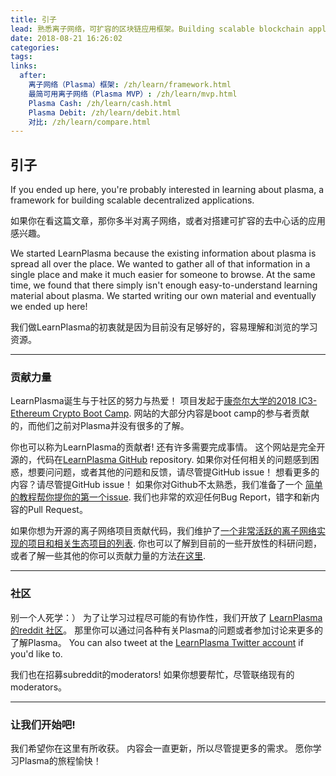 ```yaml
---
title: 引子
lead: 熟悉离子网络，可扩容的区块链应用框架。Building scalable blockchain applications.
date: 2018-08-21 16:26:02
categories:
tags:
links:
  after:
    离子网络（Plasma）框架: /zh/learn/framework.html
    最简可用离子网络（Plasma MVP）: /zh/learn/mvp.html
    Plasma Cash: /zh/learn/cash.html
    Plasma Debit: /zh/learn/debit.html
    对比: /zh/learn/compare.html
---
```


## 引子
If you ended up here, you're probably interested in learning about plasma, a framework for building scalable decentralized applications.

如果你在看这篇文章，那你多半对离子网络，或者对搭建可扩容的去中心话的应用感兴趣。

We started LearnPlasma because the existing information about plasma is spread all over the place.
We wanted to gather all of that information in a single place and make it much easier for someone to browse.
At the same time, we found that there simply isn't enough easy-to-understand learning material about plasma.
We started writing our own material and eventually we ended up here!

我们做LearnPlasma的初衷就是因为目前没有足够好的，容易理解和浏览的学习资源。

---

### 贡献力量
LearnPlasma诞生与于社区的努力与热爱！
项目发起于[康奈尔大学的2018 IC3-Ethereum Crypto Boot Camp](http://www.initc3.org/events/2017-07-13-IC3-Ethereum-Crypto-Boot-Camp-at-Cornell-University.html).
网站的大部分内容是boot camp的参与者贡献的，而他们之前对Plasma并没有很多的了解。

你也可以称为LearnPlasma的贡献者!
还有许多需要完成事情。
这个网站是完全开源的，代码在[LearnPlasma GitHub](https://github.com/ethsociety/plasma-website) repository.
如果你对任何相关的问题感到困惑，想要问问题，或者其他的问题和反馈，请尽管提GitHub issue！
想看更多的内容？请尽管提GitHub issue！
如果你对Github不太熟悉，我们准备了一个 [简单的教程帮你提你的第一个issue](/zh/resources#contributing).
我们也非常的欢迎任何Bug Report，错字和新内容的Pull Request。

如果你想为开源的离子网络项目贡献代码，我们维护了[一个非常活跃的离子网络实现的项目和相关生态项目的列表](/zh/build).
你也可以了解到目前的一些开放性的科研问题，或者了解一些其他的你可以贡献力量的方法[在这里](/zh/research).

---

### 社区
别一个人死学：）
为了让学习过程尽可能的有协作性，我们开放了 [LearnPlasma 的reddit 社区](https://www.reddit.com/r/learnplasma/)。
那里你可以通过问各种有关Plasma的问题或者参加讨论来更多的了解Plasma。
You can also tweet at the [LearnPlasma Twitter account](https://twitter.com/learnplasma) if you'd like to.

我们也在招募subreddit的moderators!
如果你想要帮忙，尽管联络现有的moderators。

---

### 让我们开始吧!
我们希望你在这里有所收获。
内容会一直更新，所以尽管提更多的需求。
愿你学习Plasma的旅程愉快！
